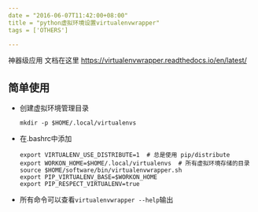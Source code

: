 ```yaml
---
date = "2016-06-07T11:42:00+08:00"
title = "python虚拟环境设置virtualenvwrapper"
tags = ['OTHERS']

---
```


神器级应用
文档在这里
<https://virtualenvwrapper.readthedocs.io/en/latest/>
## 简单使用
- 创建虚拟环境管理目录

    ```
    mkdir -p $HOME/.local/virtualenvs
    ```
- 在.bashrc中添加

    ```
    export VIRTUALENV_USE_DISTRIBUTE=1  # 总是使用 pip/distribute
    export WORKON_HOME=$HOME/.local/virtualenvs  # 所有虚拟环境存储的目录
    source $HOME/software/bin/virtualenvwrapper.sh
    export PIP_VIRTUALENV_BASE=$WORKON_HOME
    export PIP_RESPECT_VIRTUALENV=true
    ```

- 所有命令可以查看`virtualenvwrapper --help`输出